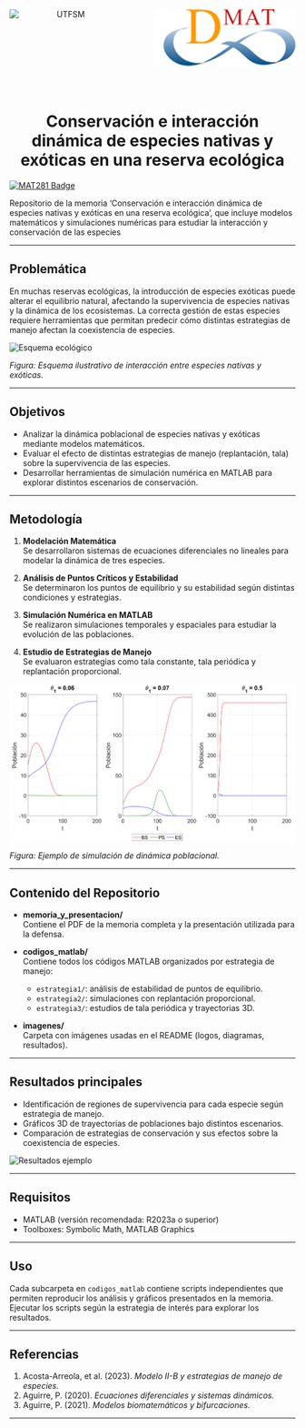 <header>
<img src="https://upload.wikimedia.org/wikipedia/commons/4/47/Logo_UTFSM.png" width=200 alt="UTFSM" align="left"/>
<img src="./imagenes/dmat.png" alt="DMAT" align="right"/>
</header>

</br></br></br></br></br>

<h1 align="center">Conservación e interacción dinámica de especies nativas y exóticas en una reserva ecológica</h1>


[![MAT281 Badge](https://img.shields.io/badge/Proyecto-Memoria-green)](#)

Repositorio de la memoria ‘Conservación e interacción dinámica de especies nativas y exóticas en una reserva ecológica’, que incluye modelos matemáticos y simulaciones numéricas para estudiar la interacción y conservación de las especies

---

## Problemática

En muchas reservas ecológicas, la introducción de especies exóticas puede alterar el equilibrio natural, afectando la supervivencia de especies nativas y la dinámica de los ecosistemas. La correcta gestión de estas especies requiere herramientas que permitan predecir cómo distintas estrategias de manejo afectan la coexistencia de especies.

![Esquema ecológico](./imagenes/esquema_ecosistema.png)  

*Figura: Esquema ilustrativo de interacción entre especies nativas y exóticas.*

---

## Objetivos

- Analizar la dinámica poblacional de especies nativas y exóticas mediante modelos matemáticos.  
- Evaluar el efecto de distintas estrategias de manejo (replantación, tala) sobre la supervivencia de las especies.  
- Desarrollar herramientas de simulación numérica en MATLAB para explorar distintos escenarios de conservación.

---

## Metodología

1. **Modelación Matemática**  
   Se desarrollaron sistemas de ecuaciones diferenciales no lineales para modelar la dinámica de tres especies.

2. **Análisis de Puntos Críticos y Estabilidad**  
   Se determinaron los puntos de equilibrio y su estabilidad según distintas condiciones y estrategias.

3. **Simulación Numérica en MATLAB**  
   Se realizaron simulaciones temporales y espaciales para estudiar la evolución de las poblaciones.

4. **Estudio de Estrategias de Manejo**  
   Se evaluaron estrategias como tala constante, tala periódica y replantación proporcional.

![Simulación ejemplo](./imagenes/simulacion_ejemplo.png)  

*Figura: Ejemplo de simulación de dinámica poblacional.*

---

## Contenido del Repositorio

- **memoria_y_presentacion/**  
  Contiene el PDF de la memoria completa y la presentación utilizada para la defensa.  

- **codigos_matlab/**  
  Contiene todos los códigos MATLAB organizados por estrategia de manejo:
  - `estrategia1/`: análisis de estabilidad de puntos de equilibrio.
  - `estrategia2/`: simulaciones con replantación proporcional.
  - `estrategia3/`: estudios de tala periódica y trayectorias 3D.

- **imagenes/**  
  Carpeta con imágenes usadas en el README (logos, diagramas, resultados).

---

## Resultados principales

- Identificación de regiones de supervivencia para cada especie según estrategia de manejo.  
- Gráficos 3D de trayectorias de poblaciones bajo distintos escenarios.  
- Comparación de estrategias de conservación y sus efectos sobre la coexistencia de especies.

![Resultados ejemplo](./imagenes/resultados.png)  

---

## Requisitos

- MATLAB (versión recomendada: R2023a o superior)  
- Toolboxes: Symbolic Math, MATLAB Graphics  

---

## Uso

Cada subcarpeta en `codigos_matlab` contiene scripts independientes que permiten reproducir los análisis y gráficos presentados en la memoria. Ejecutar los scripts según la estrategia de interés para explorar los resultados.

---

## Referencias

1. Acosta-Arreola, et al. (2023). *Modelo II-B y estrategias de manejo de especies.*  
2. Aguirre, P. (2020). *Ecuaciones diferenciales y sistemas dinámicos.*  
3. Aguirre, P. (2021). *Modelos biomatemáticos y bifurcaciones.*

---

